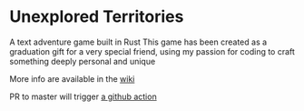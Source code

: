 # Unexplored Territories
A text adventure game built in Rust
This game has been created as a graduation gift for a very special friend, using my passion for coding to craft something deeply personal and unique

More info are available in the [wiki](https://github.com/TheShooter89/unexploredterritories/wiki)

PR to master will trigger [a github action](https://github.com/marketplace/actions/rust-release-binary)
